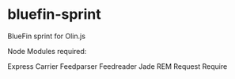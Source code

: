 bluefin-sprint
==============

BlueFin sprint for Olin.js

Node Modules required:

Express
Carrier
Feedparser
Feedreader
Jade
REM
Request
Require 

